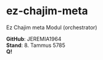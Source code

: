 # ez-chajim-meta

Ez Chajim meta Modul (orchestrator)

**GitHub**: JEREMIA1964  
**Stand**: 8. Tammus 5785  
**Q!**
